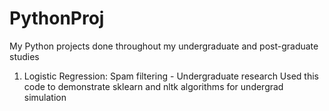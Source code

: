 # PythonProj
My Python projects done throughout my undergraduate and post-graduate studies

1) Logistic Regression: Spam filtering - Undergraduate research
   Used this code to demonstrate sklearn and nltk algorithms for undergrad simulation
